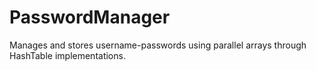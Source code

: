# PasswordManager
Manages and stores username-passwords using parallel arrays through HashTable implementations.
